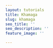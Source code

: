```yaml
---
layout: tutorials
title: Khamaga
slug: khamaga
seo_title: ''
seo_description: ''
feature_image: ''

---
```

